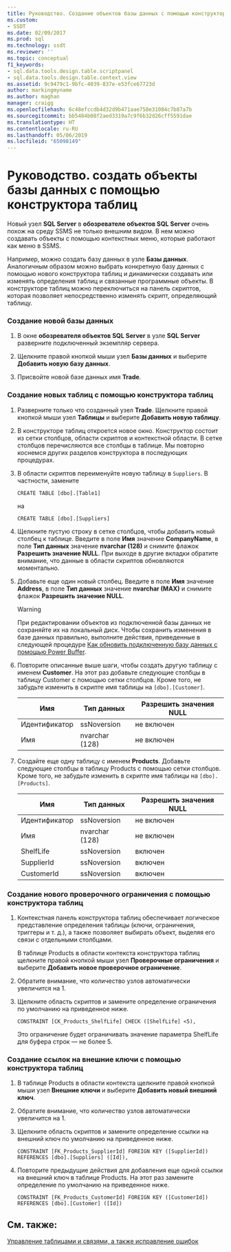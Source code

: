 ```yaml
---
title: Руководство. Создание объектов базы данных с помощью конструктора таблиц | Документация Майкрософт
ms.custom:
- SSDT
ms.date: 02/09/2017
ms.prod: sql
ms.technology: ssdt
ms.reviewer: ''
ms.topic: conceptual
f1_keywords:
- sql.data.tools.design.table.scriptpanel
- sql.data.tools.design.table.context.view
ms.assetid: 9c9479c1-9bfc-4039-837e-e53fce67723d
author: markingmyname
ms.author: maghan
manager: craigg
ms.openlocfilehash: 6c48efccdb4d32d9b471aae758e31084c7b87a7b
ms.sourcegitcommit: bb5484b08f2aed3319a7c9f6b32d26cff5591dae
ms.translationtype: HT
ms.contentlocale: ru-RU
ms.lasthandoff: 05/06/2019
ms.locfileid: "65098149"
---
```

# <a name="how-to-create-database-objects-using-table-designer"></a>Руководство. создать объекты базы данных с помощью конструктора таблиц
Новый узел **SQL Server** в **обозревателе объектов SQL Server** очень похож на среду SSMS не только внешним видом. В нем можно создавать объекты с помощью контекстных меню, которые работают как меню в SSMS.  
  
Например, можно создать базу данных в узле **Базы данных**. Аналогичным образом можно выбрать конкретную базу данных с помощью нового конструктора таблиц и динамически создавать или изменять определения таблиц и связанные программные объекты. В конструкторе таблиц можно переключиться на панель скриптов, которая позволяет непосредственно изменять скрипт, определяющий таблицу.  
  
### <a name="to-create-a-new-database"></a>Создание новой базы данных  
  
1.  В окне **обозревателя объектов SQL Server** в узле **SQL Server** разверните подключенный экземпляр сервера.  
  
2.  Щелкните правой кнопкой мыши узел **Базы данных** и выберите **Добавить новую базу данных**.  
  
3.  Присвойте новой базе данных имя **Trade**.  
  
### <a name="to-create-new-tables-using-the-table-designer"></a>Создание новых таблиц с помощью конструктора таблиц  
  
1.  Разверните только что созданный узел **Trade**. Щелкните правой кнопкой мыши узел **Таблицы** и выберите **Добавить новую таблицу**.  
  
2.  В конструкторе таблиц откроется новое окно. Конструктор состоит из сетки столбцов, области скриптов и контекстной области. В сетке столбцов перечисляются все столбцы в таблице. Мы повторно коснемся других разделов конструктора в последующих процедурах.  
  
3.  В области скриптов переименуйте новую таблицу в `Suppliers`. В частности, замените  
  
    ```  
    CREATE TABLE [dbo].[Table1]  
    ```  
  
    на  
  
    ```  
    CREATE TABLE [dbo].[Suppliers]  
    ```  
  
4.  Щелкните пустую строку в сетке столбцов, чтобы добавить новый столбец к таблице.  Введите в поле **Имя** значение **CompanyName**, в поле **Тип данных** значение **nvarchar (128)** и снимите флажок **Разрешить значение NULL**. При выходе в другие вкладки обратите внимание, что данные в области скриптов обновляются моментально.  
  
5.  Добавьте еще один новый столбец. Введите в поле **Имя** значение **Address**, в поле **Тип данных** значение **nvarchar (MAX)** и снимите флажок **Разрешить значение NULL**.  
  
    > [!WARNING]  
    > При редактировании объектов из подключенной базы данных не сохраняйте их на локальный диск. Чтобы сохранить изменения в базе данных правильно, выполните действия, приведенные в следующей процедуре [Как обновить подключенную базу данных с помощью Power Buffer](../ssdt/how-to-update-a-connected-database-with-power-buffer.md).  
  
6.  Повторите описанные выше шаги, чтобы создать другую таблицу с именем **Customer**. На этот раз добавьте следующие столбцы в таблицу Customer с помощью сетки столбцов. Кроме того, не забудьте изменить в скрипте имя таблицы на `[dbo].[Customer]`.  
  
    |Имя|Тип данных|**Разрешить значения NULL**|  
    |--------|-------------|-------------------|  
    |Идентификатор|ssNoversion|не включен|  
    |Имя|nvarchar (128)|не включен|  
  
7.  Создайте еще одну таблицу с именем **Products**. Добавьте следующие столбцы в таблицу Products с помощью сетки столбцов. Кроме того, не забудьте изменить в скрипте имя таблицы на `[dbo].[Products]`.  
  
    |Имя|Тип данных|**Разрешить значения NULL**|  
    |--------|-------------|-------------------|  
    |Идентификатор|ssNoversion|не включен|  
    |Имя|nvarchar (128)|не включен|  
    |ShelfLife|ssNoversion|включен|  
    |SupplierId|ssNoversion|включен|  
    |CustomerId|ssNoversion|включен|  
  
### <a name="to-create-a-new-check-constraint-using-the-table-designer"></a>Создание нового проверочного ограничения с помощью конструктора таблиц  
  
1.  Контекстная панель конструктора таблиц обеспечивает логическое представление определения таблицы (ключи, ограничения, триггеры и т. д.), а также позволяет выбирать объект, выделяя его связи с отдельными столбцами.  
  
    В таблице Products в области контекста конструктора таблиц щелкните правой кнопкой мыши узел **Проверочные ограничения** и выберите **Добавить новое проверочное ограничение**.  
  
2.  Обратите внимание, что количество узлов автоматически увеличится на 1.  
  
3.  Щелкните область скриптов и замените определение ограничения по умолчанию на приведенное ниже.  
  
    ```  
    CONSTRAINT [CK_Products_ShelfLife] CHECK ([ShelfLife] <5),  
    ```  
  
    Это ограничение будет ограничивать значение параметра ShelfLife для буфера строк — не более 5.  
  
### <a name="to-create-new-foreign-key-references-using-the-table-designer"></a>Создание ссылок на внешние ключи с помощью конструктора таблиц  
  
1.  В таблице Products в области контекста щелкните правой кнопкой мыши узел **Внешние ключи** и выберите **Добавить новый внешний ключ**.  
  
2.  Обратите внимание, что количество узлов автоматически увеличится на 1.  
  
3.  Щелкните область скриптов и замените определение ссылки на внешний ключ по умолчанию на приведенное ниже.  
  
    ```  
    CONSTRAINT [FK_Products_SupplierId] FOREIGN KEY ([SupplierId]) REFERENCES [dbo].[Suppliers] ([Id]),  
    ```  
  
4.  Повторите предыдущие действия для добавления еще одной ссылки на внешний ключ в таблице Products. На этот раз замените определение по умолчанию на приведенное ниже.  
  
    ```  
    CONSTRAINT [FK_Products_CustomerId] FOREIGN KEY ([CustomerId]) REFERENCES [dbo].[Customer] ([Id])  
    ```  
  
## <a name="see-also"></a>См. также:  
[Управление таблицами и связями, а также исправление ошибок](../ssdt/manage-tables-relationships-and-fix-errors.md)  
  
